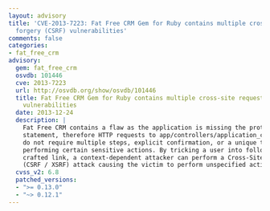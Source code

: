 ```yaml
---
layout: advisory
title: 'CVE-2013-7223: Fat Free CRM Gem for Ruby contains multiple cross-site request
  forgery (CSRF) vulnerabilities'
comments: false
categories:
- fat_free_crm
advisory:
  gem: fat_free_crm
  osvdb: 101446
  cve: 2013-7223
  url: http://osvdb.org/show/osvdb/101446
  title: Fat Free CRM Gem for Ruby contains multiple cross-site request forgery (CSRF)
    vulnerabilities
  date: 2013-12-24
  description: |
    Fat Free CRM contains a flaw as the application is missing the protect_from_forgery
    statement, therefore HTTP requests to app/controllers/application_controller.rb
    do not require multiple steps, explicit confirmation, or a unique token when
    performing certain sensitive actions. By tricking a user into following a specially
    crafted link, a context-dependent attacker can perform a Cross-Site Request Forgery
    (CSRF / XSRF) attack causing the victim to perform unspecified actions.
  cvss_v2: 6.8
  patched_versions:
  - ">= 0.13.0"
  - "~> 0.12.1"
---
```

